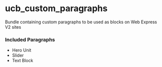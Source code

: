 # ucb_custom_paragraphs
Bundle containing custom paragraphs to be used as blocks on Web Express V2 sites

### Included Paragraphs
- Hero Unit
- Slider
- Text Block
